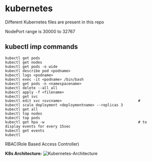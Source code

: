 # kubernetes
Different Kubernetes files are present in this repo <br/>

NodePort range is 30000 to 32767

## kubectl imp commands 

```
kubectl get pods                                          
kubectl get nodes                                          
kubectl get pods -o wide                                          
kubectl describe pod <podname>                                          
kubectl logs <podname>                                          
kubectl exec -it <podname> /bin/bash                                          
kubectl get pods -n <namespacename>                                          
kubectl delete --all all                                          
kubectl apply -f <filename>                                          
kubectl get svc                                          
kubectl edit svc <svcname>                                   #
kubectl scale deployment <deploymentname> --replicas 3
kubectl get all
kubectl top nodes                                          
kubectl top pods                                          
kubectl get hpa -w                                           # to display events for every 15sec 
kubectl get events
kubectl
```

RBAC(Role Based Access Controller)  


**K8s Architecture:**
![Kubernetes-Architecture](https://github.com/akshay9700/Kubernetes/assets/110522215/9247c00b-adcc-4b32-9f0e-8c97d1f1b3bd)

